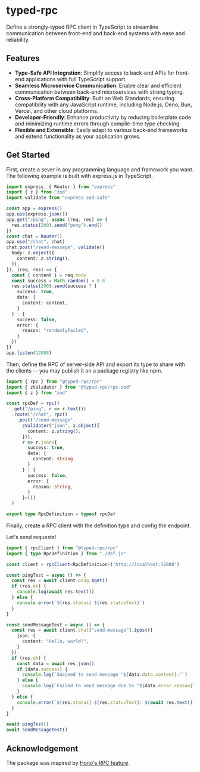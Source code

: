 # typed-rpc

Define a strongly-typed RPC client in TypeScript to streamline communication between front-end and back-end systems with ease and reliability.

## Features

- **Type-Safe API Integration**: Simplify access to back-end APIs for front-end applications with full TypeScript support.
- **Seamless Microservice Communication**: Enable clear and efficient communication between back-end microservices with strong typing.
- **Cross-Platform Compatibility**: Built on Web Standards, ensuring compatibility with any JavaScript runtime, including Node.js, Deno, Bun, Vercel, and other cloud platforms.
- **Developer-Friendly**: Enhance productivity by reducing boilerplate code and minimizing runtime errors through compile-time type checking.
- **Flexible and Extensible**: Easily adapt to various back-end frameworks and extend functionality as your application grows.

## Get Started

First, create a sever in any programming language and framework you want.
The following example is built with express.js in TypeScript.

```ts
import express, { Router } from "express"
import { z } from "zod"
import validate from "express-zod-safe"

const app = express()
app.use(express.json())
app.get("/ping", async (req, res) => {
  res.status(200).send("pong").end()
})
const chat = Router()
app.use("/chat", chat)
chat.post("/send-message", validate({
  body: z.object({
    content: z.string(),
  }),
}), (req, res) => {
  const { content } = req.body
  const success = Math.random() < 0.8
  res.status(200).send(success ? {
    success: true,
    data: {
      content: content,
    }
  } : {
    success: false,
    error: {
      reason: "randomlyFailed",
    }
  })
})
app.listen(12888)
```

Then, define the RPC of server-side API
and export its type to share with the clients
-- you may publish it on a package registry like npm.

```ts
import { rpc } from "@typed-rpc/rpc"
import { zValidator } from "@typed-rpc/rpc-zod"
import { z } from "zod"

const rpcDef = rpc()
  .get("/ping", r => r.text())
  .route("/chat", rpc()
    .post("/send-message",
      zValidator("json", z.object({
        content: z.string(),
      })),
      r => r.json<{
        success: true,
        data: {
          content: string
        }
      } | {
        success: false,
        error: {
          reason: string,
        }
      }>())
  )

export type RpcDefinition = typeof rpcDef
```

Finally, create a RPC client with the definition type and config the endpoint.

Let's send requests!

```ts
import { rpcClient } from "@typed-rpc/rpc"
import { type RpcDefinition } from "./def.js"

const client = rpcClient<RpcDefinition>('http://localhost:12888')

const pingTest = async () => {
  const res = await client.ping.$get()
  if (res.ok) {
    console.log(await res.text())
  } else {
    console.error(`${res.status} ${res.statusText}`)
  }
}

const sendMessageTest = async () => {
  const res = await client.chat["send-message"].$post({
    json: {
      content: "Hello, world!",
    }
  })
  if (res.ok) {
    const data = await res.json()
    if (data.success) {
      console.log(`Succeed to send message "${data.data.content}."`)
    } else {
      console.log(`Failed to send message due to "${data.error.reason}"`)
    }
  } else {
    console.error(`${res.status} ${res.statusText}: ${await res.text()}`)
  }
}

await pingTest()
await sendMessageTest()
```

## Acknowledgement

The package was inspired by [Hono's RPC feature](https://hono.dev/docs/guides/rpc).
